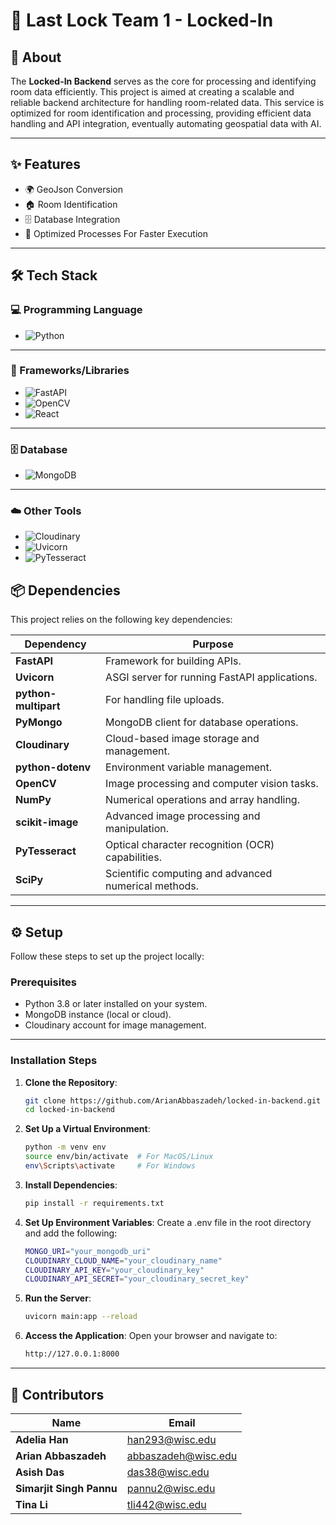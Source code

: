 # 🔑 Last Lock Team 1 - Locked-In

## 📝 About

The **Locked-In Backend** serves as the core for processing and identifying room data efficiently. This project is aimed at creating a scalable and reliable backend architecture for handling room-related data. This service is optimized for room identification and processing, providing efficient data handling and API integration, eventually automating geospatial data with AI.

---

## ✨ Features

- 🌍 GeoJson Conversion
- 🏠 Room Identification
- 🗄️ Database Integration
- 🚀 Optimized Processes For Faster Execution

---

## 🛠️ Tech Stack

### 💻 Programming Language
- ![Python](https://img.shields.io/badge/Python-3776AB?style=for-the-badge&logo=python&logoColor=white)

---

### 🧩 Frameworks/Libraries
- ![FastAPI](https://img.shields.io/badge/FastAPI-009688?style=for-the-badge&logo=fastapi&logoColor=white)
- ![OpenCV](https://img.shields.io/badge/OpenCV-5C3EE8?style=for-the-badge&logo=opencv&logoColor=white)
- ![React](https://img.shields.io/badge/React-61DAFB?style=for-the-badge&logo=react&logoColor=black)

---

### 🗄️ Database
- ![MongoDB](https://img.shields.io/badge/MongoDB-47A248?style=for-the-badge&logo=mongodb&logoColor=white)

---

### ☁️ Other Tools
- ![Cloudinary](https://img.shields.io/badge/Cloudinary-3448C5?style=for-the-badge&logo=cloudinary&logoColor=white)
- ![Uvicorn](https://img.shields.io/badge/Uvicorn-FF69B4?style=for-the-badge)
- ![PyTesseract](https://img.shields.io/badge/PyTesseract-0C66C2?style=for-the-badge)


## 📦 Dependencies

This project relies on the following key dependencies:

| Dependency           | Purpose                                                   |
|-----------------------|-----------------------------------------------------------|
| **FastAPI**          | Framework for building APIs.                              |
| **Uvicorn**          | ASGI server for running FastAPI applications.             |
| **python-multipart** | For handling file uploads.                                |
| **PyMongo**          | MongoDB client for database operations.                   |
| **Cloudinary**       | Cloud-based image storage and management.                 |
| **python-dotenv**    | Environment variable management.                          |
| **OpenCV**           | Image processing and computer vision tasks.              |
| **NumPy**            | Numerical operations and array handling.                 |
| **scikit-image**     | Advanced image processing and manipulation.               |
| **PyTesseract**      | Optical character recognition (OCR) capabilities.         |
| **SciPy**            | Scientific computing and advanced numerical methods.      |

---

## ⚙️ Setup

Follow these steps to set up the project locally:

### Prerequisites
- Python 3.8 or later installed on your system.
- MongoDB instance (local or cloud).
- Cloudinary account for image management.

---

### Installation Steps

1. **Clone the Repository**:
   ```bash
   git clone https://github.com/ArianAbbaszadeh/locked-in-backend.git
   cd locked-in-backend

2. **Set Up a Virtual Environment**:
   ```bash
   python -m venv env
   source env/bin/activate  # For MacOS/Linux
   env\Scripts\activate     # For Windows

3. **Install Dependencies**:
   ```bash
   pip install -r requirements.txt

4. **Set Up Environment Variables**: Create a .env file in the root directory and add the following:
   ```bash
   MONGO_URI="your_mongodb_uri"
   CLOUDINARY_CLOUD_NAME="your_cloudinary_name"
   CLOUDINARY_API_KEY="your_cloudinary_key"
   CLOUDINARY_API_SECRET="your_cloudinary_secret_key"

5. **Run the Server**:
   ```bash
   uvicorn main:app --reload

6. **Access the Application**: Open your browser and navigate to:
   ```bash
   http://127.0.0.1:8000

---

## 👥 Contributors

| Name                   | Email                       |
|------------------------|-----------------------------|
| **Adelia Han**         | [han293@wisc.edu](mailto:han293@wisc.edu) |
| **Arian Abbaszadeh**   | [abbaszadeh@wisc.edu](mailto:abbaszadeh@wisc.edu) |
| **Asish Das**          | [das38@wisc.edu](mailto:das38@wisc.edu) |
| **Simarjit Singh Pannu** | [pannu2@wisc.edu](mailto:pannu2@wisc.edu) |
| **Tina Li**            | [tli442@wisc.edu](mailto:tli442@wisc.edu) |
